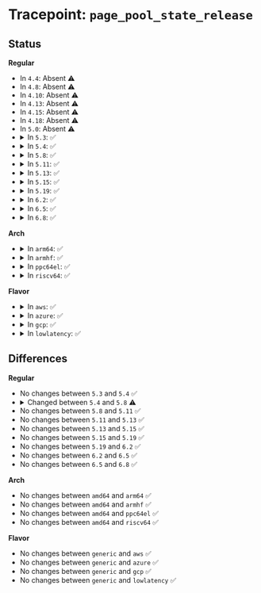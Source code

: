 # Tracepoint: <code>page_pool_state_release</code>

## Status
<b>Regular</b>
<ul>
<li>
In <code>4.4</code>: Absent ⚠️
</li>
<li>
In <code>4.8</code>: Absent ⚠️
</li>
<li>
In <code>4.10</code>: Absent ⚠️
</li>
<li>
In <code>4.13</code>: Absent ⚠️
</li>
<li>
In <code>4.15</code>: Absent ⚠️
</li>
<li>
In <code>4.18</code>: Absent ⚠️
</li>
<li>
In <code>5.0</code>: Absent ⚠️
</li>
<li>
<details>
<summary>In <code>5.3</code>: ✅</summary>

Event:

```c
struct trace_event_raw_page_pool_state_release {
    struct trace_entry ent;
    const struct page_pool *pool;
    const struct page *page;
    u32 release;
    char __data[0];
};
```
Function:

```c
void trace_event_raw_event_page_pool_state_release(void *__data, const struct page_pool *pool, const struct page *page, u32 release);
```
</details>
</li>
<li>
<details>
<summary>In <code>5.4</code>: ✅</summary>

Event:

```c
struct trace_event_raw_page_pool_state_release {
    struct trace_entry ent;
    const struct page_pool *pool;
    const struct page *page;
    u32 release;
    char __data[0];
};
```
Function:

```c
void trace_event_raw_event_page_pool_state_release(void *__data, const struct page_pool *pool, const struct page *page, u32 release);
```
</details>
</li>
<li>
<details>
<summary>In <code>5.8</code>: ✅</summary>

Event:

```c
struct trace_event_raw_page_pool_state_release {
    struct trace_entry ent;
    const struct page_pool *pool;
    const struct page *page;
    u32 release;
    long unsigned int pfn;
    char __data[0];
};
```
Function:

```c
void trace_event_raw_event_page_pool_state_release(void *__data, const struct page_pool *pool, const struct page *page, u32 release);
```
</details>
</li>
<li>
<details>
<summary>In <code>5.11</code>: ✅</summary>

Event:

```c
struct trace_event_raw_page_pool_state_release {
    struct trace_entry ent;
    const struct page_pool *pool;
    const struct page *page;
    u32 release;
    long unsigned int pfn;
    char __data[0];
};
```
Function:

```c
void trace_event_raw_event_page_pool_state_release(void *__data, const struct page_pool *pool, const struct page *page, u32 release);
```
</details>
</li>
<li>
<details>
<summary>In <code>5.13</code>: ✅</summary>

Event:

```c
struct trace_event_raw_page_pool_state_release {
    struct trace_entry ent;
    const struct page_pool *pool;
    const struct page *page;
    u32 release;
    long unsigned int pfn;
    char __data[0];
};
```
Function:

```c
void trace_event_raw_event_page_pool_state_release(void *__data, const struct page_pool *pool, const struct page *page, u32 release);
```
</details>
</li>
<li>
<details>
<summary>In <code>5.15</code>: ✅</summary>

Event:

```c
struct trace_event_raw_page_pool_state_release {
    struct trace_entry ent;
    const struct page_pool *pool;
    const struct page *page;
    u32 release;
    long unsigned int pfn;
    char __data[0];
};
```
Function:

```c
void trace_event_raw_event_page_pool_state_release(void *__data, const struct page_pool *pool, const struct page *page, u32 release);
```
</details>
</li>
<li>
<details>
<summary>In <code>5.19</code>: ✅</summary>

Event:

```c
struct trace_event_raw_page_pool_state_release {
    struct trace_entry ent;
    const struct page_pool *pool;
    const struct page *page;
    u32 release;
    long unsigned int pfn;
    char __data[0];
};
```
Function:

```c
void trace_event_raw_event_page_pool_state_release(void *__data, const struct page_pool *pool, const struct page *page, u32 release);
```
</details>
</li>
<li>
<details>
<summary>In <code>6.2</code>: ✅</summary>

Event:

```c
struct trace_event_raw_page_pool_state_release {
    struct trace_entry ent;
    const struct page_pool *pool;
    const struct page *page;
    u32 release;
    long unsigned int pfn;
    char __data[0];
};
```
Function:

```c
void trace_event_raw_event_page_pool_state_release(void *__data, const struct page_pool *pool, const struct page *page, u32 release);
```
</details>
</li>
<li>
<details>
<summary>In <code>6.5</code>: ✅</summary>

Event:

```c
struct trace_event_raw_page_pool_state_release {
    struct trace_entry ent;
    const struct page_pool *pool;
    const struct page *page;
    u32 release;
    long unsigned int pfn;
    char __data[0];
};
```
Function:

```c
void trace_event_raw_event_page_pool_state_release(void *__data, const struct page_pool *pool, const struct page *page, u32 release);
```
</details>
</li>
<li>
<details>
<summary>In <code>6.8</code>: ✅</summary>

Event:

```c
struct trace_event_raw_page_pool_state_release {
    struct trace_entry ent;
    const struct page_pool *pool;
    const struct page *page;
    u32 release;
    long unsigned int pfn;
    char __data[0];
};
```
Function:

```c
void trace_event_raw_event_page_pool_state_release(void *__data, const struct page_pool *pool, const struct page *page, u32 release);
```
</details>
</li>
</ul>
<b>Arch</b>
<ul>
<li>
<details>
<summary>In <code>arm64</code>: ✅</summary>

Event:

```c
struct trace_event_raw_page_pool_state_release {
    struct trace_entry ent;
    const struct page_pool *pool;
    const struct page *page;
    u32 release;
    char __data[0];
};
```
Function:

```c
void trace_event_raw_event_page_pool_state_release(void *__data, const struct page_pool *pool, const struct page *page, u32 release);
```
</details>
</li>
<li>
<details>
<summary>In <code>armhf</code>: ✅</summary>

Event:

```c
struct trace_event_raw_page_pool_state_release {
    struct trace_entry ent;
    const struct page_pool *pool;
    const struct page *page;
    u32 release;
    char __data[0];
};
```
Function:

```c
void trace_event_raw_event_page_pool_state_release(void *__data, const struct page_pool *pool, const struct page *page, u32 release);
```
</details>
</li>
<li>
<details>
<summary>In <code>ppc64el</code>: ✅</summary>

Event:

```c
struct trace_event_raw_page_pool_state_release {
    struct trace_entry ent;
    const struct page_pool *pool;
    const struct page *page;
    u32 release;
    char __data[0];
};
```
Function:

```c
void trace_event_raw_event_page_pool_state_release(void *__data, const struct page_pool *pool, const struct page *page, u32 release);
```
</details>
</li>
<li>
<details>
<summary>In <code>riscv64</code>: ✅</summary>

Event:

```c
struct trace_event_raw_page_pool_state_release {
    struct trace_entry ent;
    const struct page_pool *pool;
    const struct page *page;
    u32 release;
    char __data[0];
};
```
Function:

```c
void trace_event_raw_event_page_pool_state_release(void *__data, const struct page_pool *pool, const struct page *page, u32 release);
```
</details>
</li>
</ul>
<b>Flavor</b>
<ul>
<li>
<details>
<summary>In <code>aws</code>: ✅</summary>

Event:

```c
struct trace_event_raw_page_pool_state_release {
    struct trace_entry ent;
    const struct page_pool *pool;
    const struct page *page;
    u32 release;
    char __data[0];
};
```
Function:

```c
void trace_event_raw_event_page_pool_state_release(void *__data, const struct page_pool *pool, const struct page *page, u32 release);
```
</details>
</li>
<li>
<details>
<summary>In <code>azure</code>: ✅</summary>

Event:

```c
struct trace_event_raw_page_pool_state_release {
    struct trace_entry ent;
    const struct page_pool *pool;
    const struct page *page;
    u32 release;
    char __data[0];
};
```
Function:

```c
void trace_event_raw_event_page_pool_state_release(void *__data, const struct page_pool *pool, const struct page *page, u32 release);
```
</details>
</li>
<li>
<details>
<summary>In <code>gcp</code>: ✅</summary>

Event:

```c
struct trace_event_raw_page_pool_state_release {
    struct trace_entry ent;
    const struct page_pool *pool;
    const struct page *page;
    u32 release;
    char __data[0];
};
```
Function:

```c
void trace_event_raw_event_page_pool_state_release(void *__data, const struct page_pool *pool, const struct page *page, u32 release);
```
</details>
</li>
<li>
<details>
<summary>In <code>lowlatency</code>: ✅</summary>

Event:

```c
struct trace_event_raw_page_pool_state_release {
    struct trace_entry ent;
    const struct page_pool *pool;
    const struct page *page;
    u32 release;
    char __data[0];
};
```
Function:

```c
void trace_event_raw_event_page_pool_state_release(void *__data, const struct page_pool *pool, const struct page *page, u32 release);
```
</details>
</li>
</ul>

## Differences
<b>Regular</b>
<ul>
<li>
No changes between <code>5.3</code> and <code>5.4</code> ✅
</li>
<li>
<details>
<summary>Changed between <code>5.4</code> and <code>5.8</code> ⚠️</summary>
<ul>
<li>
<b>Event changed. </b>
</li>
<li>
<b>Field added. </b>
<code>long unsigned int pfn</code>
</li>
</ul>
</details>
</li>
<li>
No changes between <code>5.8</code> and <code>5.11</code> ✅
</li>
<li>
No changes between <code>5.11</code> and <code>5.13</code> ✅
</li>
<li>
No changes between <code>5.13</code> and <code>5.15</code> ✅
</li>
<li>
No changes between <code>5.15</code> and <code>5.19</code> ✅
</li>
<li>
No changes between <code>5.19</code> and <code>6.2</code> ✅
</li>
<li>
No changes between <code>6.2</code> and <code>6.5</code> ✅
</li>
<li>
No changes between <code>6.5</code> and <code>6.8</code> ✅
</li>
</ul>
<b>Arch</b>
<ul>
<li>
No changes between <code>amd64</code> and <code>arm64</code> ✅
</li>
<li>
No changes between <code>amd64</code> and <code>armhf</code> ✅
</li>
<li>
No changes between <code>amd64</code> and <code>ppc64el</code> ✅
</li>
<li>
No changes between <code>amd64</code> and <code>riscv64</code> ✅
</li>
</ul>
<b>Flavor</b>
<ul>
<li>
No changes between <code>generic</code> and <code>aws</code> ✅
</li>
<li>
No changes between <code>generic</code> and <code>azure</code> ✅
</li>
<li>
No changes between <code>generic</code> and <code>gcp</code> ✅
</li>
<li>
No changes between <code>generic</code> and <code>lowlatency</code> ✅
</li>
</ul>

